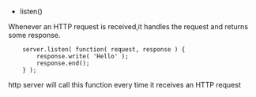 * listen()  
  
Whenever an HTTP request is received,it handles the request and returns some response. 

        server.listen( function( request, response ) {    
            response.write( 'Hello' );   
            response.end();      
        } ); 

http server will call this function every time it receives an HTTP request
